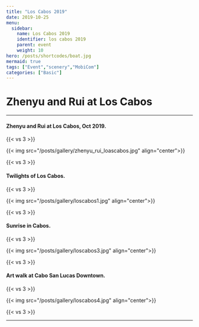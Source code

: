 ```yaml
---
title: "Los Cabos 2019"
date: 2019-10-25
menu:
  sidebar:
    name: Los Cabos 2019
    identifier: los cabos 2019
    parent: event
    weight: 10
hero: /posts/shortcodes/boat.jpg
mermaid: true
tags: ["Event","scenery","MobiCom"]
categories: ["Basic"]
---
```

# Zhenyu and Rui at Los Cabos

---

#### Zhenyu and Rui at Los Cabos, Oct 2019.

{{< vs 3 >}}

{{< img src="/posts/gallery/zhenyu_rui_loascabos.jpg" align="center">}}

{{< vs 3 >}}


#### Twilights of Los Cabos.

{{< vs 3 >}}

{{< img src="/posts/gallery/loscabos1.jpg" align="center">}}

{{< vs 3 >}}


#### Sunrise in Cabos.

{{< vs 3 >}}

{{< img src="/posts/gallery/loscabos3.jpg" align="center">}}

{{< vs 3 >}}

#### Art walk at Cabo San Lucas Downtown.

{{< vs 3 >}}

{{< img src="/posts/gallery/loscabos4.jpg" align="center">}}

{{< vs 3 >}}


---
